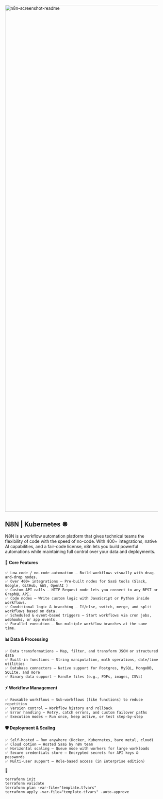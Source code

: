 <img width="2880" height="1670" alt="n8n-screenshot-readme" src="https://github.com/user-attachments/assets/bea465cf-3be2-43b1-aa22-6f4626a35e87" />

## N8N | Kubernetes ☸️
N8N is a workflow automation platform that gives technical teams the flexibility of code with the speed of no-code. With 400+ integrations, native AI capabilities, and a fair-code license, n8n lets you build powerful automations while maintaining full control over your data and deployments.

#### 🔑 Core Features
```
✅ Low-code / no-code automation – Build workflows visually with drag-and-drop nodes.
✅ Over 400+ integrations – Pre-built nodes for SaaS tools (Slack, Google, GitHub, AWS, OpenAI )
✅ Custom API calls – HTTP Request node lets you connect to any REST or GraphQL API.
✅ Code nodes – Write custom logic with JavaScript or Python inside workflows.
✅ Conditional logic & branching – If/else, switch, merge, and split workflows based on data.
✅ Scheduled & event-based triggers – Start workflows via cron jobs, webhooks, or app events.
✅ Parallel execution – Run multiple workflow branches at the same time.
```

#### 📊 Data & Processing
```
✅ Data transformations – Map, filter, and transform JSON or structured data
✅ Built-in functions – String manipulation, math operations, date/time utilities
✅ Database connectors – Native support for Postgres, MySQL, MongoDB, SQLite, and more
✅ Binary data support – Handle files (e.g., PDFs, images, CSVs)
```

#### ⚡ Workflow Management
```
✅ Reusable workflows – Sub-workflows (like functions) to reduce repetition
✅ Version control – Workflow history and rollback
✅ Error handling – Retry, catch errors, and custom failover paths
✅ Execution modes – Run once, keep active, or test step-by-step
```

#### 🛡️ Deployment & Scaling
```
✅ Self-hosted – Run anywhere (Docker, Kubernetes, bare metal, cloud)
✅ Cloud option – Hosted SaaS by n8n team
✅ Horizontal scaling – Queue mode with workers for large workloads
✅ Secure credentials store – Encrypted secrets for API keys & passwords
✅ Multi-user support – Role-based access (in Enterprise edition)
```

🚀 
```
terraform init
terraform validate
terraform plan -var-file="template.tfvars"
terraform apply -var-file="template.tfvars" -auto-approve
```





